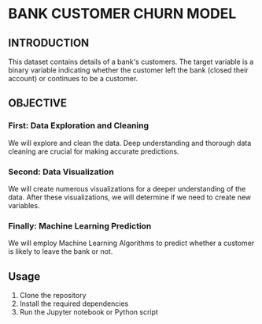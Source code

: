 # BANK CUSTOMER CHURN MODEL

## INTRODUCTION

This dataset contains details of a bank's customers. The target variable is a binary variable indicating whether the customer left the bank (closed their account) or continues to be a customer.

## OBJECTIVE

### First: Data Exploration and Cleaning
We will explore and clean the data. Deep understanding and thorough data cleaning are crucial for making accurate predictions.

### Second: Data Visualization
We will create numerous visualizations for a deeper understanding of the data. After these visualizations, we will determine if we need to create new variables.

### Finally: Machine Learning Prediction
We will employ Machine Learning Algorithms to predict whether a customer is likely to leave the bank or not.

## Usage

1. Clone the repository
2. Install the required dependencies
3. Run the Jupyter notebook or Python script
